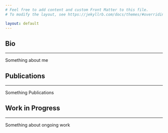 ```yaml
---
# Feel free to add content and custom Front Matter to this file.
# To modify the layout, see https://jekyllrb.com/docs/themes/#overriding-theme-defaults

layout: default
---
```

## Bio
***
Something about me

## Publications
***
Something Publications

## Work in Progress
***
Something about ongoing work